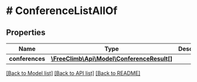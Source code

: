 # # ConferenceListAllOf

## Properties

Name | Type | Description | Notes
------------ | ------------- | ------------- | -------------
**conferences** | [**\FreeClimb\Api\Model\ConferenceResult[]**](ConferenceResult.md) |  | [optional] 

[[Back to Model list]](../../README.md#documentation-for-models) [[Back to API list]](../../README.md#documentation-for-api-endpoints) [[Back to README]](../../README.md)


